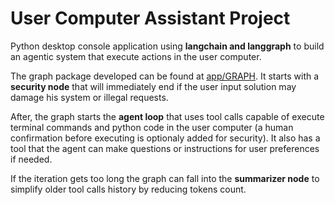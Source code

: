 <h1>User Computer Assistant Project</h1>

Python desktop console application using <b>langchain and langgraph</b> to build an agentic system that execute actions in the user computer.

The graph package developed can be found at  [app/GRAPH](https://github.com/c-azb/ComputerAssitant/tree/main/app/GRAPH). It starts with a <b>security node</b> that will immediately end if the user input solution may damage his system or illegal requests.

After, the graph starts the <b>agent loop</b> that uses tool calls capable of execute terminal commands and python code in the user computer (a human confirmation before executing is optionaly added for security). It also has a tool that the agent can make questions or instructions for user preferences if needed.

If the iteration gets too long the graph can fall into the <b>summarizer node</b> to simplify older tool calls history by reducing tokens count.